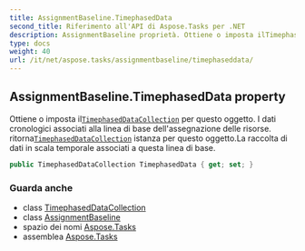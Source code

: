 ```yaml
---
title: AssignmentBaseline.TimephasedData
second_title: Riferimento all'API di Aspose.Tasks per .NET
description: AssignmentBaseline proprietà. Ottiene o imposta ilTimephasedDataCollection per questo oggetto. I dati cronologici associati alla linea di base dellassegnazione delle risorse.  ritornaTimephasedDataCollection istanza per questo oggetto.La raccolta di dati in scala temporale associati a questa linea di base.
type: docs
weight: 40
url: /it/net/aspose.tasks/assignmentbaseline/timephaseddata/
---
```

## AssignmentBaseline.TimephasedData property

Ottiene o imposta il[`TimephasedDataCollection`](../../timephaseddatacollection/) per questo oggetto. I dati cronologici associati alla linea di base dell'assegnazione delle risorse.  ritorna[`TimephasedDataCollection`](../../timephaseddatacollection/) istanza per questo oggetto.La raccolta di dati in scala temporale associati a questa linea di base.

```csharp
public TimephasedDataCollection TimephasedData { get; set; }
```

### Guarda anche

* class [TimephasedDataCollection](../../timephaseddatacollection/)
* class [AssignmentBaseline](../)
* spazio dei nomi [Aspose.Tasks](../../assignmentbaseline/)
* assemblea [Aspose.Tasks](../../../)


